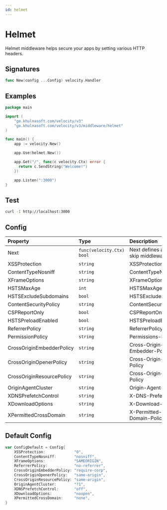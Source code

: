 ```yaml
---
id: helmet
---
```


# Helmet

Helmet middleware helps secure your apps by setting various HTTP headers.

## Signatures

```go
func New(config ...Config) velocity.Handler
```

## Examples

```go
package main

import (
    "go.khulnasoft.com/velocity/v3"
    "go.khulnasoft.com/velocity/v3/middleware/helmet"
)

func main() {
    app := velocity.New()

    app.Use(helmet.New())

    app.Get("/", func(c velocity.Ctx) error {
      return c.SendString("Welcome!")
    })

    app.Listen(":3000")
}
```

## Test

```bash
curl -I http://localhost:3000
```

## Config

| Property                  | Type                    | Description                                 | Default          |
|:--------------------------|:------------------------|:--------------------------------------------|:-----------------|
| Next                      | `func(velocity.Ctx) bool` | Next defines a function to skip middleware. | `nil`            |
| XSSProtection             | `string`                | XSSProtection                               | "0"              |
| ContentTypeNosniff        | `string`                | ContentTypeNosniff                          | "nosniff"        |
| XFrameOptions             | `string`                | XFrameOptions                               | "SAMEORIGIN"     |
| HSTSMaxAge                | `int`                   | HSTSMaxAge                                  | 0                |
| HSTSExcludeSubdomains     | `bool`                  | HSTSExcludeSubdomains                       | false            |
| ContentSecurityPolicy     | `string`                | ContentSecurityPolicy                       | ""               |
| CSPReportOnly             | `bool`                  | CSPReportOnly                               | false            |
| HSTSPreloadEnabled        | `bool`                  | HSTSPreloadEnabled                          | false            |
| ReferrerPolicy            | `string`                | ReferrerPolicy                              | "ReferrerPolicy" |
| PermissionPolicy          | `string`                | Permissions-Policy                          | ""               |
| CrossOriginEmbedderPolicy | `string`                | Cross-Origin-Embedder-Policy                | "require-corp"   |
| CrossOriginOpenerPolicy   | `string`                | Cross-Origin-Opener-Policy                  | "same-origin"    |
| CrossOriginResourcePolicy | `string`                | Cross-Origin-Resource-Policy                | "same-origin"    |
| OriginAgentCluster        | `string`                | Origin-Agent-Cluster                        | "?1"             |
| XDNSPrefetchControl       | `string`                | X-DNS-Prefetch-Control                      | "off"            |
| XDownloadOptions          | `string`                | X-Download-Options                          | "noopen"         |
| XPermittedCrossDomain     | `string`                | X-Permitted-Cross-Domain-Policies           | "none"           |

## Default Config

```go
var ConfigDefault = Config{
    XSSProtection:             "0",
    ContentTypeNosniff:        "nosniff",
    XFrameOptions:             "SAMEORIGIN",
    ReferrerPolicy:            "no-referrer",
    CrossOriginEmbedderPolicy: "require-corp",
    CrossOriginOpenerPolicy:   "same-origin",
    CrossOriginResourcePolicy: "same-origin",
    OriginAgentCluster:        "?1",
    XDNSPrefetchControl:       "off",
    XDownloadOptions:          "noopen",
    XPermittedCrossDomain:     "none",
}
```

